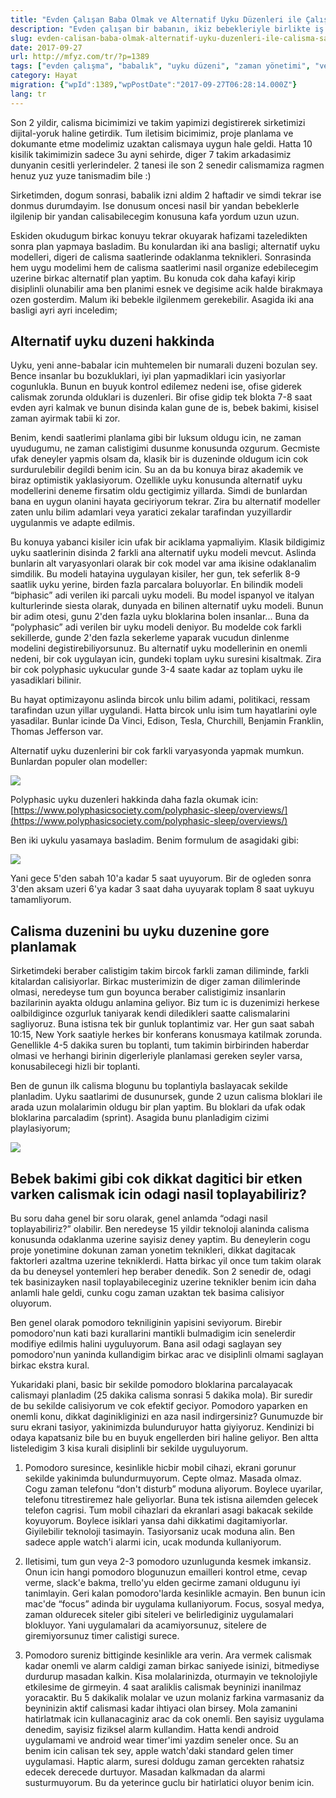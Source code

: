 ```yaml
---
title: "Evden Çalışan Baba Olmak ve Alternatif Uyku Düzenleri ile Çalışma Saatlerini Planlamak"
description: "Evden çalışan bir babanın, ikiz bebekleriyle birlikte iş ve yaşam dengesini kurmak için alternatif uyku düzenlerini (bifazik, polifazik) ve esnek çalışma saatlerini nasıl planladığını anlatan bir yazı."
slug: evden-calisan-baba-olmak-alternatif-uyku-duzenleri-ile-calisma-saatlerini-planlamak
date: 2017-09-27
url: http://mfyz.com/tr/?p=1389
tags: ["evden çalışma", "babalık", "uyku düzeni", "zaman yönetimi", "verimlilik", "uzaktan çalışma", "polifazik uyku"]
category: Hayat
migration: {"wpId":1389,"wpPostDate":"2017-09-27T06:28:14.000Z"}
lang: tr
---
```


Son 2 yildir, calisma bicimimizi ve takim yapimizi degistirerek sirketimizi dijital-yoruk haline getirdik. Tum iletisim bicimimiz, proje planlama ve dokumante etme modelimiz uzaktan calismaya uygun hale geldi. Hatta 10 kisilik takimimizin sadece 3u ayni sehirde, diger 7 takim arkadasimiz dunyanin cesitli yerlerindeler. 2 tanesi ile son 2 senedir calismamiza ragmen henuz yuz yuze tanismadim bile :)

Sirketimden, dogum sonrasi, babalik izni aldim 2 haftadir ve simdi tekrar ise donmus durumdayim. Ise donusum oncesi nasil bir yandan bebeklerle ilgilenip bir yandan calisabilecegim konusuna kafa yordum uzun uzun.

Eskiden okudugum birkac konuyu tekrar okuyarak hafizami tazeledikten sonra plan yapmaya basladim. Bu konulardan iki ana basligi; alternatif uyku modelleri, digeri de calisma saatlerinde odaklanma teknikleri. Sonrasinda hem uygu modelimi hem de calisma saatlerimi nasil organize edebilecegim uzerine birkac alternatif plan yaptim. Bu konuda cok daha kafayi kirip disiplinli olunabilir ama ben planimi esnek ve degisime acik halde birakmaya ozen gosterdim. Malum iki bebekle ilgilenmem gerekebilir. Asagida iki ana basligi ayri ayri inceledim;

## Alternatif uyku duzeni hakkinda

Uyku, yeni anne-babalar icin muhtemelen bir numarali duzeni bozulan sey. Bence insanlar bu bozukluklari, iyi plan yapmadiklari icin yasiyorlar cogunlukla. Bunun en buyuk kontrol edilemez nedeni ise, ofise giderek calismak zorunda olduklari is duzenleri. Bir ofise gidip tek blokta 7-8 saat evden ayri kalmak ve bunun disinda kalan gune de is, bebek bakimi, kisisel zaman ayirmak tabii ki zor.

Benim, kendi saatlerimi planlama gibi bir luksum oldugu icin, ne zaman uyudugumu, ne zaman calistigimi dusunme konusunda ozgurum. Gecmiste ufak deneyler yapmis olsam da, klasik bir is duzeninde oldugum icin cok surdurulebilir degildi benim icin. Su an da bu konuya biraz akademik ve biraz optimistik yaklasiyorum. Ozellikle uyku konusunda alternatif uyku modellerini deneme firsatim oldu gectigimiz yillarda. Simdi de bunlardan bana en uygun olanini hayata geciriyorum tekrar. Zira bu alternatif modeller zaten unlu bilim adamlari veya yaratici zekalar tarafindan yuzyillardir uygulanmis ve adapte edilmis.

Bu konuya yabanci kisiler icin ufak bir aciklama yapmaliyim. Klasik bildigimiz uyku saatlerinin disinda 2 farkli ana alternatif uyku modeli mevcut. Aslinda bunlarin alt varyasyonlari olarak bir cok model var ama ikisine odaklanalim simdilik. Bu modeli hatayina uygulayan kisiler, her gun, tek seferlik 8-9 saatlik uyku yerine, birden fazla parcalara boluyorlar. En bilindik modeli “biphasic” adi verilen iki parcali uyku modeli. Bu model ispanyol ve italyan kulturlerinde siesta olarak, dunyada en bilinen alternatif uyku modeli. Bunun bir adim otesi, gunu 2'den fazla uyku bloklarina bolen insanlar... Buna da “polyphasic” adi verilen bir uyku modeli deniyor. Bu modelde cok farkli sekillerde, gunde 2'den fazla sekerleme yaparak vucudun dinlenme modelini degistirebiliyorsunuz. Bu alternatif uyku modellerinin en onemli nedeni, bir cok uygulayan icin, gundeki toplam uyku suresini kisaltmak. Zira bir cok polyphasic uykucular gunde 3-4 saate kadar az toplam uyku ile yasadiklari bilinir.

Bu hayat optimizayonu aslinda bircok unlu bilim adami, politikaci, ressam tarafindan uzun yillar uygulandi. Hatta bircok unlu isim tum hayatlarini oyle yasadilar. Bunlar icinde Da Vinci, Edison, Tesla, Churchill, Benjamin Franklin, Thomas Jefferson var.

Alternatif uyku duzenlerini bir cok farkli varyasyonda yapmak mumkun. Bunlardan populer olan modeller:

![](/images/archive/tr/2017/09/ELrf0-1024x391.png)

Polyphasic uyku duzenleri hakkinda daha fazla okumak icin: [https://www.polyphasicsociety.com/polyphasic-sleep/overviews/](https://www.polyphasicsociety.com/polyphasic-sleep/overviews/)

Ben iki uykulu yasamaya basladim. Benim formulum de asagidaki gibi:

![](/images/archive/tr/2017/09/Screen-Shot-2017-09-18-at-2.15.10-PM.png)

Yani gece 5'den sabah 10'a kadar 5 saat uyuyorum. Bir de ogleden sonra 3'den aksam uzeri 6'ya kadar 3 saat daha uyuyarak toplam 8 saat uykuyu tamamliyorum.

## Calisma duzenini bu uyku duzenine gore planlamak

Sirketimdeki beraber calistigim takim bircok farkli zaman diliminde, farkli kitalardan calisiyorlar. Birkac musterimizin de diger zaman dilimlerinde olmasi, neredeyse tum gun boyunca beraber calistigimiz insanlarin bazilarinin ayakta oldugu anlamina geliyor. Biz tum ic is duzenimizi herkese oalbildigince ozgurluk taniyarak kendi diledikleri saatte calismalarini sagliyoruz. Buna istisna tek bir gunluk toplantimiz var. Her gun saat sabah 10:15, New York saatiyle herkes bir konferans konusmaya katilmak zorunda. Genellikle 4-5 dakika suren bu toplanti, tum takimin birbirinden haberdar olmasi ve herhangi birinin digerleriyle planlamasi gereken seyler varsa, konusabilecegi hizli bir toplanti.

Ben de gunun ilk calisma blogunu bu toplantiyla baslayacak sekilde planladim. Uyku saatlarimi de dusunursek, gunde 2 uzun calisma bloklari ile arada uzun molalarimin oldugu bir plan yaptim. Bu bloklari da ufak odak bloklarina parcaladim (sprint). Asagida bunu planladigim cizimi playlasiyorum;

![](/images/archive/tr/2017/09/Screen-Shot-2017-09-18-at-2.19.49-PM.png)

## Bebek bakimi gibi cok dikkat dagitici bir etken varken calismak icin odagi nasil toplayabiliriz?

Bu soru daha genel bir soru olarak, genel anlamda “odagi nasil toplayabiliriz?” olabilir. Ben neredeyse 15 yildir teknoloji alaninda calisma konusunda odaklanma uzerine sayisiz deney yaptim. Bu deneylerin cogu proje yonetimine dokunan zaman yonetim teknikleri, dikkat dagitacak faktorleri azaltma uzerine tekniklerdi. Hatta birkac yil once tum takim olarak da bu deneysel yontemleri hep beraber denedik. Son 2 senedir de, odagi tek basinizayken nasil toplayabileceginiz uzerine teknikler benim icin daha anlamli hale geldi, cunku cogu zaman uzaktan tek basima calisiyor oluyorum.

Ben genel olarak pomodoro tekniliginin yapisini seviyorum. Birebir pomodoro'nun kati bazi kurallarini mantikli bulmadigim icin senelerdir modifiye edilmis halini uyguluyorum. Bana asil odagi saglayan sey pomodoro'nun yaninda kullandigim birkac arac ve disiplinli olmami saglayan birkac ekstra kural.

Yukaridaki plani, basic bir sekilde pomodoro bloklarina parcalayacak calismayi planladim (25 dakika calisma sonrasi 5 dakika mola). Bir suredir de bu sekilde calisiyorum ve cok efektif geciyor. Pomodoro yaparken en onemli konu, dikkat daginikliginizi en aza nasil indirgersiniz? Gunumuzde bir suru ekrani tasiyor, yakinimizda bulunduruyor hatta giyiyoruz. Kendinizi bi odaya kapatsaniz bile bu en buyuk engellerden biri haline geliyor. Ben altta listeledigim 3 kisa kurali disiplinli bir sekilde uyguluyorum.

1) Pomodoro suresince, kesinlikle hicbir mobil cihazi, ekrani gorunur sekilde yakinimda bulundurmuyorum. Cepte olmaz. Masada olmaz. Cogu zaman telefonu “don't disturb” moduna aliyorum. Boylece uyarilar, telefonu titrestiremez hale geliyorlar. Buna tek istisna ailemden gelecek telefon cagrisi. Tum mobil cihazlari da ekranlari asagi bakacak sekilde koyuyorum. Boylece isiklari yansa dahi dikkatimi dagitamiyorlar. Giyilebilir teknoloji tasimayin. Tasiyorsaniz ucak moduna alin. Ben sadece apple watch'i alarmi icin, ucak modunda kullaniyorum.

2) Iletisimi, tum gun veya 2-3 pomodoro uzunlugunda kesmek imkansiz. Onun icin hangi pomodoro blogunuzun emailleri kontrol etme, cevap verme, slack'e bakma, trello'yu elden gecirme zamani oldugunu iyi tanimlayin. Geri kalan pomodoro'larda kesinlikle acmayin. Ben bunun icin mac'de “focus” adinda bir uygulama kullaniyorum. Focus, sosyal medya, zaman oldurecek siteler gibi siteleri ve belirlediginiz uygulamalari blokluyor. Yani uygulamalari da acamiyorsunuz, sitelere de giremiyorsunuz timer calistigi surece.

3) Pomodoro sureniz bittiginde kesinlikle ara verin. Ara vermek calismak kadar onemli ve alarm caldigi zaman birkac saniyede isinizi, bitmediyse durdurup masadan kalkin. Kisa molalarinizda, oturmayin ve teknolojiyle etkilesime de girmeyin. 4 saat araliklis calismak beyninizi inanilmaz yoracaktir. Bu 5 dakikalik molalar ve uzun molaniz farkina varmasaniz da beyninizin aktif calismasi kadar ihtiyaci olan birsey. Mola zamanini hatirlatmak icin kullanacaginiz arac da cok onemli. Ben sayisiz uygulama denedim, sayisiz fiziksel alarm kullandim. Hatta kendi android uygulamami ve android wear timer'imi yazdim seneler once. Su an benim icin calisan tek sey, apple watch'daki standard gelen timer uygulamasi. Haptic alarm, suresi doldugu zaman gercekten rahatsiz edecek derecede durtuyor. Masadan kalkmadan da alarmi susturmuyorum. Bu da yeterince guclu bir hatirlatici oluyor benim icin.
